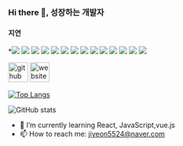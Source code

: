 ### Hi there 👋, 성장하는 개발자 
#### 지연 

*<img src="https://img.shields.io/badge/React-61DAFB?style=flat-square&logo=React&logoColor=white"/>
<img src="https://img.shields.io/badge/Redux-764ABC?style=flat-square&logo=Redux&logoColor=white"/>
<img src="https://img.shields.io/badge/JavaScript-F7DF1E?style=flat-square&logo=JavaScript&logoColor=white"/>
<img src="https://img.shields.io/badge/Vue.js-4FC08D?style=flat-square&logo=Vue.js&logoColor=white"/>
<img src="https://img.shields.io/badge/CSS3-1572B6?style=flat-square&logo=CSS3&logoColor=white"/>
<img src="https://img.shields.io/badge/HTML5-E34F26?style=flat-square&logo=HTML5&logoColor=white"/>
<img src="https://img.shields.io/badge/Postman-FF6C37?style=flat-square&logo=Postman&logoColor=white"/>
<img src="https://img.shields.io/badge/PostCSS-DD3A0A?style=flat-square&logo=PostCSS&logoColor=white"/>
<img src="https://img.shields.io/badge/Sass-CC6699?style=flat-square&logo=Sass&logoColor=white"/>
<img src="https://img.shields.io/badge/Bootstrap-7952B3?style=flat-square&logo=Bootstrap&logoColor=white"/>
<img src="https://img.shields.io/badge/Git hub-181717?style=flat-square&logo=Github&logoColor=white"/>
<img src="https://img.shields.io/badge/Visual Studio Code-007ACC?style=flat-square&logo=Visual Studio Code&logoColor=white"/>
<img src="https://img.shields.io/badge/Yarn-2C8EBB?style=flat-square&logo=Yarn&logoColor=white"/>
<img src="https://img.shields.io/badge/FireBase-FFCA28?style=flat-square&logo=FireBase&logoColor=white"/>



[<img src='https://cdn.jsdelivr.net/npm/simple-icons@3.0.1/icons/github.svg' alt='github' height='40'>](https://github.com/jiyeonyun)  [<img src='https://cdn.jsdelivr.net/npm/simple-icons@3.0.1/icons/icloud.svg' alt='website' height='40'>](https://dog-exception-65c.notion.site/Welcome-e3f887d993e6417991cec622db4e45f3)  

[![Top Langs](https://github-readme-stats.vercel.app/api/top-langs/?username=jiyeonyun)](https://github.com/anuraghazra/github-readme-stats)

![GitHub stats](https://github-readme-stats.vercel.app/api?username=jiyeonyun&show_icons=true)  


- 🌱 I’m currently learning React, JavaScript,vue.js
- 📫 How to reach me: jiyeon5524@naver.com 

